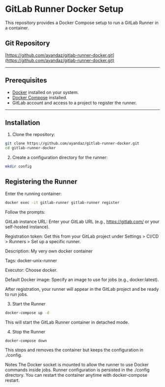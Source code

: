 # GitLab Runner Docker Setup

This repository provides a Docker Compose setup to run a GitLab Runner in a container.

## Git Repository

[https://github.com/ayandaz/gitlab-runner-docker.git](https://github.com/ayandaz/gitlab-runner-docker.git)

---

## Prerequisites

- [Docker](https://www.docker.com/get-started) installed on your system.
- [Docker Compose](https://docs.docker.com/compose/install/) installed.
- GitLab account and access to a project to register the runner.

---

## Installation

1. Clone the repository:

```bash
git clone https://github.com/ayandaz/gitlab-runner-docker.git
cd gitlab-runner-docker
```

2. Create a configuration directory for the runner:

```bash
mkdir config
```

## Registering the Runner
Enter the running container:
```bash
docker exec -it gitlab-runner gitlab-runner register
```
Follow the prompts:

GitLab instance URL: Enter your GitLab URL (e.g., https://gitlab.com/ or your self-hosted instance).

Registration token: Get this from your GitLab project under Settings > CI/CD > Runners > Set up a specific runner.

Description: My very own docker container

Tags: docker-unix-runner

Executor: Choose docker.

Default Docker image: Specify an image to use for jobs (e.g., docker:latest).

After registration, your runner will appear in the GitLab project and be ready to run jobs.

3. Start the Runner
```bash
docker-compose up -d
```
This will start the GitLab Runner container in detached mode.

4. Stop the Runner
```bash
docker-compose down
```
This stops and removes the container but keeps the configuration in ./config.

Notes
The Docker socket is mounted to allow the runner to use Docker commands inside jobs.
Runner configuration is persisted in the ./config directory.
You can restart the container anytime with docker-compose restart.
